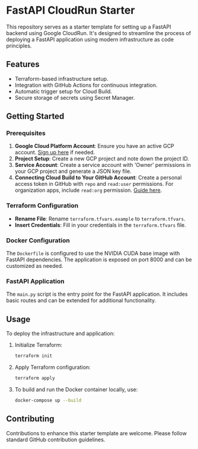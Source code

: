 # FastAPI CloudRun Starter

This repository serves as a starter template for setting up a FastAPI backend using Google CloudRun. It's designed to streamline the process of deploying a FastAPI application using modern infrastructure as code principles.

## Features

- Terraform-based infrastructure setup.
- Integration with GitHub Actions for continuous integration.
- Automatic trigger setup for Cloud Build.
- Secure storage of secrets using Secret Manager.

## Getting Started

### Prerequisites

1. **Google Cloud Platform Account**: Ensure you have an active GCP account. [Sign up here](https://cloud.google.com/) if needed.
2. **Project Setup**: Create a new GCP project and note down the project ID.
3. **Service Account**: Create a service account with 'Owner' permissions in your GCP project and generate a JSON key file.
4. **Connecting Cloud Build to Your GitHub Account**: Create a personal access token in GitHub with `repo` and `read:user` permissions. For organization apps, include `read:org` permission. [Guide here](https://cloud.google.com/build/docs/automating-builds/github/connect-repo-github?generation=2nd-gen#terraform_1).

### Terraform Configuration

- **Rename File**: Rename `terraform.tfvars.example` to `terraform.tfvars`.
- **Insert Credentials**: Fill in your credentials in the `terraform.tfvars` file.

### Docker Configuration

The `Dockerfile` is configured to use the NVIDIA CUDA base image with FastAPI dependencies. The application is exposed on port 8000 and can be customized as needed.

### FastAPI Application

The `main.py` script is the entry point for the FastAPI application. It includes basic routes and can be extended for additional functionality.

## Usage

To deploy the infrastructure and application:

1. Initialize Terraform:
   ```bash
   terraform init
   ```
2. Apply Terraform configuration:
   ```bash
   terraform apply
   ```
3. To build and run the Docker container locally, use:
   ```bash
   docker-compose up --build
   ```

## Contributing

Contributions to enhance this starter template are welcome. Please follow standard GitHub contribution guidelines.
